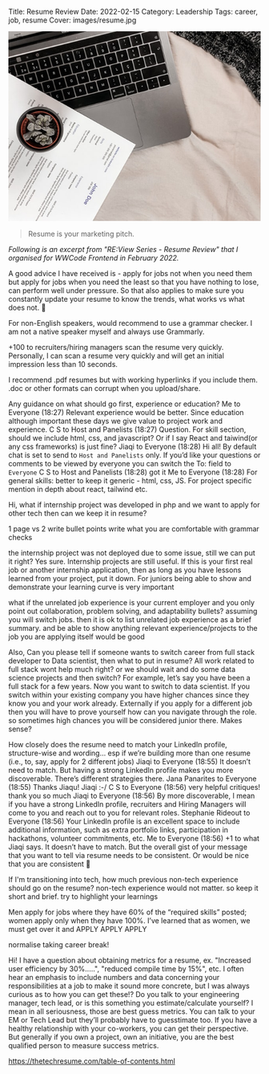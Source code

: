 Title: Resume Review
Date: 2022-02-15
Category: Leadership
Tags: career, job, resume
Cover: images/resume.jpg

![Cover image](images/resume.jpg)

> Resume is your marketing pitch.

_Following is an excerpt from "RE:View Series - Resume Review" that I organised for WWCode Frontend in February 2022._

A good advice I have received is - apply for jobs not when you need them but apply for jobs when you need the least so that you have nothing to lose, can perform well under pressure. So that also applies to make sure you constantly update your resume to know the trends, what works vs what does not. 🙂 

For non-English speakers, would recommend to use a grammar checker. I am not a native speaker myself and always use Grammarly.

+100 to recruiters/hiring managers scan the resume very quickly. Personally, I can scan a resume very quickly and will get an initial impression less than 10 seconds.

I recommend .pdf resumes but with working hyperlinks if you include them. .doc or other formats can corrupt when you upload/share.

Any guidance on what should go first, experience or education?
Me to Everyone (18:27)
Relevant experience would be better. Since education although important these days we give value to project work and experience.
C S to Host and Panelists (18:27)
Question. For skill section, should we include html, css, and javascript? Or if I say React and taiwind(or any css frameworks) is just fine?
Jiaqi to Everyone (18:28)
Hi all! By default chat is set to send to `Host and Panelists` only. If you’d like your questions or comments to be viewed by everyone you can switch the To: field to `Everyone`
C S to Host and Panelists (18:28)
got it
Me to Everyone (18:28)
For general skills: better to keep it generic - html, css, JS. For project specific mention in depth about react, tailwind etc.

Hi, what if internship project was developed in php and we want to apply for other tech then can we keep it in resume?

1 page vs 2
write bullet points
write what you are comfortable with
grammar checks

the internship project was not deployed due to some issue, still we can put it right?
Yes sure. Internship projects are still useful. If this is your first real job or another internship application, then as long as you have lessons learned from your project, put it down. For juniors being able to show and demonstrate your learning curve is very important

what if the unrelated job experience is your current employer and you only point out collaboration, problem solving, and adaptability bullets?
assuming you will switch jobs. then it is ok to list unrelated job experience as a brief summary. and be able to show anything relevant experience/projects to the job you are applying itself would be good

Also, Can you please tell if someone wants to switch career from full stack developer to Data scientist, then what to put in resume? All work related to full stack wont help much right? or we should wait and do some data science projects and then switch?
For example, let’s say you have been a full stack for a few years. Now you want to switch to data scientist. If you switch within your existing company you have higher chances since they know you and your work already. Externally if you apply for a different job then you will have to prove yourself how can you navigate through the role. so sometimes high chances you will be considered junior there. Makes sense?

How closely does the resume need to match your LinkedIn profile, structure-wise and wording… esp if we’re building more than one resume (i.e., to, say, apply for 2 different jobs)
Jiaqi to Everyone (18:55)
It doesn’t need to match. But having a strong LinkedIn profile makes you more discoverable. There’s different strategies there.
Jana Panarites to Everyone (18:55)
Thanks Jiaqu!
Jiaqi  :-/
C S to Everyone (18:56)
very helpful critiques! thank you so much
Jiaqi to Everyone (18:56)
By more discoverable, I mean if you have a strong LinkedIn profile, recruiters and Hiring Managers will come to you and reach out to you for relevant roles.
Stephanie Rideout to Everyone (18:56)
Your LinkedIn profile is an excellent space to include additional information, such as extra portfolio links, participation in hackathons, volunteer commitments, etc.
Me to Everyone (18:56)
+1 to what Jiaqi says. It doesn’t have to match. But the overall gist of your message that you want to tell via resume needs to be consistent. Or would be nice that you are consistent 🙂

If I'm transitioning into tech, how much previous non-tech experience should go on the resume?
non-tech experience would not matter. so keep it short and brief. try to highlight your learnings

Men apply for jobs where they have 60% of the “required skills” posted; women apply only when they have 100%.  I’ve learned that as women, we must get over it and APPLY APPLY APPLY

normalise taking career break!

Hi! I have a question about obtaining metrics for a resume, ex. "Increased user efficiency by 30%.....", "reduced compile time by 15%", etc. I often hear an emphasis to include numbers and data concerning your responsibilities at a job to make it sound more concrete, but I was always curious as to how you can get these!? Do you talk to your engineering manager, tech lead, or is this something you estimate/calculate yourself?
I mean in all seriousness, those are best guess metrics. You can talk to your EM or Tech Lead but they’ll probably have to guesstimate too. If you have a healthy relationship with your co-workers, you can get their perspective.
But generally if you own a project, own an initiative, you are the best qualified person to measure success metrics.

https://thetechresume.com/table-of-contents.html